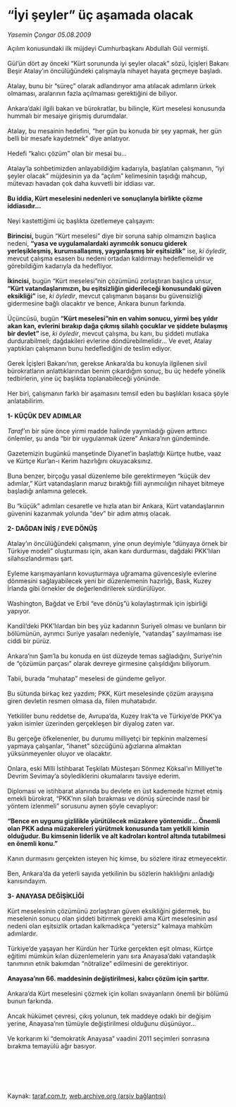 # “İyi şeyler” üç aşamada olacak

*Yasemin Çongar 05.08.2009*

<div class="taraf_structure_2col_1zq">
<div class="margen_n">



 <p>Açılım konusundaki ilk müjdeyi Cumhurbaşkanı Abdullah Gül vermişti. <br/><br/>Gül’ün dört ay önceki “Kürt sorununda iyi şeyler olacak” sözü, İçişleri Bakanı Beşir Atalay’ın öncülüğündeki çalışmayla nihayet hayata geçmeye başladı. <br/><br/>Atalay, bunu bir “süreç” olarak adlandırıyor ama atılacak adımların ürkek olmaması, aralarının fazla açılmaması gerektiğini de biliyor. <br/><br/>Ankara’daki ilgili bakan ve bürokratlar, bu bilinçle, Kürt meselesi konusunda hummalı bir mesaiye girişmiş durumdalar. <br/><br/>Atalay, bu mesainin hedefini, “her gün bu konuda bir şey yapmak, her gün belli bir mesafe kaydetmek” diye anlatıyor. <br/><br/>Hedefi “kalıcı çözüm” olan bir mesai bu... <br/><br/>Atalay’la sohbetimizden anlayabildiğim kadarıyla, başlatılan çalışmanın, “iyi şeyler olacak” müjdesinin ya da “açılım” kelimesinin taşıdığı mahcup, mütevazı havadan çok daha kuvvetli bir iddiası var. <b><br/><br/>Bu iddia, Kürt meselesini nedenleri ve sonuçlarıyla birlikte çözme iddiasıdır...</b> <br/><br/>Neyi kastettiğimi üç başlıkta özetlemeye çalışayım: <b><br/><br/>Birincisi, </b>bugün “Kürt meselesi” diye bir soruna sahip olmamızın başlıca nedeni, <b>“yasa ve uygulamalardaki ayrımcılık sonucu giderek yerleşikleşmiş, kurumsallaşmış, yaygınlaşmış bir eşitsizlik”</b> ise, <i>ki öyledir,</i> mevcut çalışma esasen bu nedeni ortadan kaldırmayı hedeflemelidir ve görebildiğim kadarıyla da hedefliyor. <b><br/><br/>İkincisi,</b> bugün “Kürt meselesi”nin çözümünü zorlaştıran başlıca unsur, <b>“Kürt vatandaşlarımızın, bu eşitsizliğin giderileceği konusundaki güven eksikliği”</b> ise, <i>ki öyledir</i>, mevcut çalışmanın başarısı bu güvensizliği gidermesine bağlı olacaktır ve bence, Ankara bunun farkında. <br/><br/>Üçüncüsü, bugün <b>“Kürt meselesi”nin en vahim sonucu, yirmi beş yıldır akan kan, evlerini bırakıp dağa çıkmış silahlı çocuklar ve şiddete bulaşmış bir devlet” </b>ise, <i>ki öyledir</i>, mevcut çalışma, bu kanı, bu şiddeti mutlaka durdurabilmeli; dağdakileri evlerine döndürebilmelidir... Ve evet, Atalay yaptıkları çalışmanın bunu hedeflediğini de teslim ediyor. <br/><br/>Gerek İçişleri Bakanı’nın, gerekse Ankara’da bu konuyla ilgilenen sivil bürokratların anlattıklarından benim çıkardığım sonuç, bu üç hedefe yönelik tedbirlerin, yine üç başlıkta toplanabileceği yönünde. <br/><br/>Her biri, çalışmanın farklı bir aşamasını temsil eden bu başlıkları kısaca şöyle anlatabilirim. <b><br/><br/>1- KÜÇÜK DEV ADIMLAR</b> <i><br/><br/>Taraf’</i>ın bir süre önce yirmi madde halinde yayımladığı güven arttırıcı önlemler, şu anda “bir bir uygulanmak üzere” Ankara’nın gündeminde. <br/><br/>Gazetemizin bugünkü manşetinde Diyanet’in başlattığı Kürtçe hutbe, vaaz ve Kürtçe Kur’an-ı Kerim hazırlığını okuyacaksınız. <br/><br/>Buna benzer, birçoğu yasal düzenleme bile gerektirmeyen “küçük dev adımlar,” Kürt vatandaşların maruz bıraktığı fiili ayrımcılığın nihayet bitmeye başladığı anlamına gelecek. <br/><br/>Bu “küçük” adımları cesaretle ve hızla atan bir Ankara, Kürt vatandaşlarının güvenini kazanmak yolunda “dev” bir adım atmış olacak. <b><br/><br/>2- DAĞDAN İNİŞ / EVE DÖNÜŞ</b> <br/><br/>Atalay’ın öncülüğündeki çalışmanın, yine onun deyimiyle “dünyaya örnek bir Türkiye modeli” oluşturması için, akan kanı durdurması, dağdaki PKK’lıları silahsızlandırması şart. <br/><br/>Eyleme karışmayanların kovuşturmaya uğramama güvencesiyle evlerine dönmesini sağlayabilecek yeni bir düzenlemenin hazırlığı, Bask, Kuzey İrlanda gibi örnekler de değerlendirilerek sürdürülüyor. <br/><br/>Washington, Bağdat ve Erbil “eve dönüş”ü kolaylaştırmak için işbirliği yapıyor. <br/><br/>Kandil’deki PKK’lılardan bin beş yüz kadarının Suriyeli olması ve bunların bir bölümünün, ayrımcı Suriye yasaları nedeniyle, “vatandaş” sayılmaması ise ciddi bir pürüz. <br/><br/>Ankara’nın Şam’la bu konuda en üst düzeyde temas sağladığını, Suriye’nin de “çözümün parçası” olarak devreye girmesine çalışıldığını biliyorum. <br/><br/>Tabii, burada “muhatap” meselesi de gündeme geliyor. <br/><br/>Bu sütunda birkaç kez yazdım; PKK, Kürt meselesinde çözüm arayışına giren devletin resmen olmasa da, fiilen muhatabıdır. <br/><br/>Yetkililer bunu reddetse de, Avrupa’da, Kuzey Irak’ta ve Türkiye’de PKK’ya yakın isimler üzerinden gerçekleşen bir diyalog zaten var. <br/><br/>Bu gerçeğe öfkelenenler, bu durumu milliyetçi bir tepkinin malzemesi yapmaya çalışanlar, “ihanet” sözcüğünü ağızlarına almaktan yüksünmeyenler oluyor ve olacaktır. <br/><br/>Onlara, eski Milli İstihbarat Teşkilatı Müsteşarı Sönmez Köksal’ın Milliyet’te Devrim Sevimay’a söylediklerini okumalarını tavsiye ederim. <br/><br/>Diplomasi ve istihbarat alanında bu devlete en üst kademede hizmet etmiş emekli bürokrat, “PKK’nın silah bırakması ve dönüş sürecinde nasıl bir yöntem izlenmeli” sorusunu aynen şöyle cevaplıyor: <b><br/><br/>“Bence en uygunu gizlilikle yürütülecek müzakere yöntemidir... Önemli olan PKK adına müzakereleri yürütmek konusunda tam yetkili kimin olduğudur. Bu kimsenin liderlik ve alt kadroları kontrol altında tutabilmesi en önemli konu.”</b> <br/><br/>Kanın durmasını gerçekten isteyen hiç kimse, bu sözlere itiraz etmeyecektir. <br/><br/>Ben, Ankara’da da yeterli sayıda yetkilinin bu sözlerin haklılığını anladığı kanısındayım. <b><br/><br/>3- ANAYASA DEĞİŞİKLİĞİ</b> <br/><br/>Kürt meselesinin çözümünü zorlaştıran güven eksikliğini gidermek, bu meselenin sonucu olan şiddeti bitirmek gerekli ama Kürt meselesinin asıl nedeni olan eşitsizlik ortadan kalkmadıkça “yetersiz” kalmaya mahkûm adımlardır. <br/><br/>Türkiye’de yaşayan her Kürdün her Türke gerçekten eşit olması, Kürtçe eğitimi mümkün kılan düzenlemelerin yanı sıra Anayasa’daki vatandaşlık tanımının etnik bakımdan “nötralize” edilmesini de gerektiriyor. <b><br/><br/>Anayasa’nın 66. maddesinin değiştirilmesi, kalıcı çözüm için şarttır.</b> <br/><br/>Ankara’da Kürt meselesini çözmek için kolları sıvayanların önemli bir bölümü bunun farkında. <br/><br/>Ancak hükümet çevresi, çıkış yolunun, tek maddeye odaklı bir değişim yerine, Anayasa’nın tümüyle değiştirilmesi olduğunu düşünüyor... <br/><br/>Ve korkarım ki “demokratik Anayasa” vaadini 2011 seçimleri sonrasına bırakma temayülü ağır basıyor.</p>
<br/>
<br/>
<br/>



<br/>


<div id="taraf_not">
</div>

</div>


</div>

Kaynak: [taraf.com.tr](http://www.taraf.com.tr:80/makale/6954.htm), [web.archive.org (arşiv bağlantısı)](http://web.archive.org/web/20090828044913/http://www.taraf.com.tr:80/makale/6954.htm)
